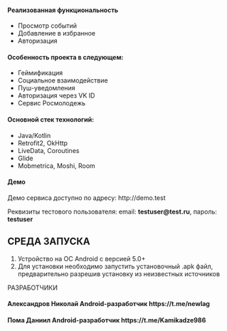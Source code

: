 <p align="center">

<h4>Реализованная функциональность</h4>
<ul>
    <li>Просмотр событий</li>
    <li>Добавление в избранное</li>
    <li>Авторизация</li>
</ul> 
<h4>Особенность проекта в следующем:</h4>
<ul>
 <li>Геймификация</li>
 <li>Социальное взаимодействие</li>
 <li>Пуш-уведомления</li>  
 <li>Авторизация через VK ID</li>
 <li>Сервис Росмолодежь</li>
 </ul>
<h4>Основной стек технологий:</h4>
<ul>
    <li>Java/Kotlin</li>
	<li>Retrofit2, OkHttp</li>
	<li>LiveData, Coroutines</li>
	<li>Glide</li>
	<li>Mobmetrica, Moshi, Room</li>
 </ul>
<h4>Демо</h4>
<p>Демо сервиса доступно по адресу: http://demo.test </p>
<p>Реквизиты тестового пользователя: email: <b>testuser@test.ru</b>, пароль: <b>testuser</b></p>




СРЕДА ЗАПУСКА
------------
1) Устройство на ОС Android с версией 5.0+
2) Для установки необходимо запустить установочный .apk файл, предварительно разрешив установку из неизвестных источников


РАЗРАБОТЧИКИ

<h4>Александров Николай Android-разработчик https://t.me/newlag </h4>
<h4>Пома Даниил Android-разработчик https://t.me/Kamikadze986 </h4>
